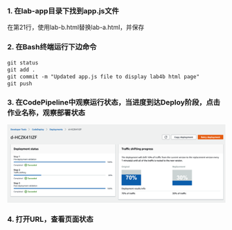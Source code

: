 ### 1. 在lab-app目录下找到app.js文件
在第21行，使用lab-b.html替换lab-a.html，并保存

### 2. 在Bash终端运行下边命令
```
git status
git add .
git commit -m "Updated app.js file to display lab4b html page"
git push
```
### 3. 在CodePipeline中观察运行状态，当进度到达Deploy阶段，点击作业名称，观察部署状态
![image](https://github.com/hlmiao/I-Day/blob/master/Devops/CICDforSAM/pic/5-3.png)

### 4. 打开URL，查看页面状态
